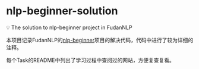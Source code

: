 # nlp-beginner-solution
:bulb: The solution to nlp-beginner project in FudanNLP

本项目记录FudanNLP的[nlp-beginner](https://github.com/FudanNLP/nlp-beginner)项目的解决代码，代码中进行了较为详细的注释。

每个Task的README中列出了学习过程中查阅过的网站，方便复查复看。